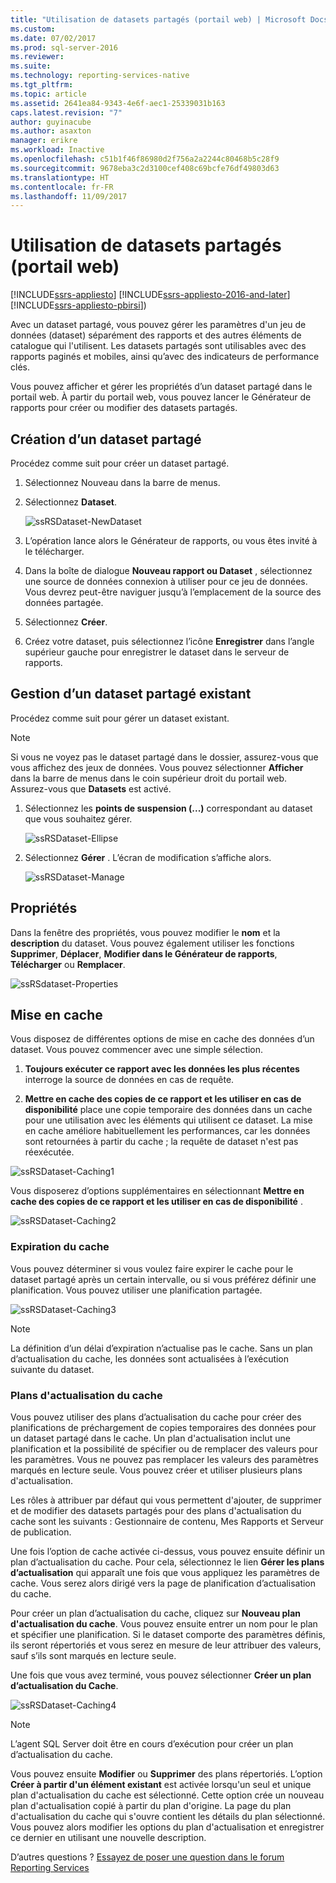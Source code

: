 ```yaml
---
title: "Utilisation de datasets partagés (portail web) | Microsoft Docs"
ms.custom: 
ms.date: 07/02/2017
ms.prod: sql-server-2016
ms.reviewer: 
ms.suite: 
ms.technology: reporting-services-native
ms.tgt_pltfrm: 
ms.topic: article
ms.assetid: 2641ea84-9343-4e6f-aec1-25339031b163
caps.latest.revision: "7"
author: guyinacube
ms.author: asaxton
manager: erikre
ms.workload: Inactive
ms.openlocfilehash: c51b1f46f86980d2f756a2a2244c80468b5c28f9
ms.sourcegitcommit: 9678eba3c2d3100cef408c69bcfe76df49803d63
ms.translationtype: HT
ms.contentlocale: fr-FR
ms.lasthandoff: 11/09/2017
---
```

# <a name="work-with-shared-datasets---web-portal"></a>Utilisation de datasets partagés (portail web)

[!INCLUDE[ssrs-appliesto](../includes/ssrs-appliesto.md)] [!INCLUDE[ssrs-appliesto-2016-and-later](../includes/ssrs-appliesto-2016-and-later.md)] [!INCLUDE[ssrs-appliesto-pbirsi](../includes/ssrs-appliesto-pbirs.md)])

Avec un dataset partagé, vous pouvez gérer les paramètres d'un jeu de données (dataset) séparément des rapports et des autres éléments de catalogue qui l'utilisent. Les datasets partagés sont utilisables avec des rapports paginés et mobiles, ainsi qu’avec des indicateurs de performance clés.

Vous pouvez afficher et gérer les propriétés d’un dataset partagé dans le portail web. À partir du portail web, vous pouvez lancer le Générateur de rapports pour créer ou modifier des datasets partagés.

## <a name="create-a-shared-dataset"></a>Création d’un dataset partagé
  
Procédez comme suit pour créer un dataset partagé.  
  
1.  Sélectionnez Nouveau dans la barre de menus.  
  
2.  Sélectionnez **Dataset**.  
  
    ![ssRSDataset-NewDataset](../reporting-services/media/ssrsdataset-newdataset.png)  
  
3.  L’opération lance alors le Générateur de rapports, ou vous êtes invité à le télécharger.  
  
4.  Dans la boîte de dialogue **Nouveau rapport ou Dataset** , sélectionnez une source de données connexion à utiliser pour ce jeu de données. Vous devrez peut-être naviguer jusqu’à l’emplacement de la source des données partagée.  
  
5.  Sélectionnez **Créer**.  
  
6.  Créez votre dataset, puis sélectionnez l’icône **Enregistrer** dans l’angle supérieur gauche pour enregistrer le dataset dans le serveur de rapports.  
  
## <a name="manage-an-existing-shared-dataset"></a>Gestion d’un dataset partagé existant
  
Procédez comme suit pour gérer un dataset existant.  
  
> [!NOTE]
> Si vous ne voyez pas le dataset partagé dans le dossier, assurez-vous que vous affichez des jeux de données. Vous pouvez sélectionner **Afficher** dans la barre de menus dans le coin supérieur droit du portail web. Assurez-vous que **Datasets** est activé.  
  
1.  Sélectionnez les **points de suspension (...)** correspondant au dataset que vous souhaitez gérer.  
  
    ![ssRSDataset-Ellipse](../reporting-services/media/ssrsdataset-ellipse.png)  
  
2.  Sélectionnez **Gérer** . L’écran de modification s’affiche alors.  
  
    ![ssRSDataset-Manage](../reporting-services/media/ssrsdataset-manage.png)  
  
## <a name="properties"></a>Propriétés
  
Dans la fenêtre des propriétés, vous pouvez modifier le **nom** et la **description** du dataset. Vous pouvez également utiliser les fonctions **Supprimer**, **Déplacer**, **Modifier dans le Générateur de rapports**, **Télécharger** ou **Remplacer**.  
  
![ssRSdataset-Properties](../reporting-services/media/ssrsdataset-properties.png)  
  
## <a name="caching"></a>Mise en cache
  
Vous disposez de différentes options de mise en cache des données d’un dataset. Vous pouvez commencer avec une simple sélection.  
  
1.  **Toujours exécuter ce rapport avec les données les plus récentes** interroge la source de données en cas de requête.  
  
2.  **Mettre en cache des copies de ce rapport et les utiliser en cas de disponibilité** place une copie temporaire des données dans un cache pour une utilisation avec les éléments qui utilisent ce dataset. La mise en cache améliore habituellement les performances, car les données sont retournées à partir du cache ; la requête de dataset n'est pas réexécutée.  
  
![ssRSDataset-Caching1](../reporting-services/media/ssrsdataset-caching1.png)  
  
Vous disposerez d’options supplémentaires en sélectionnant **Mettre en cache des copies de ce rapport et les utiliser en cas de disponibilité** .  
  
![ssRSDataset-Caching2](../reporting-services/media/ssrsdataset-caching2.png)  
  
### <a name="cache-expiration"></a>Expiration du cache  
  
Vous pouvez déterminer si vous voulez faire expirer le cache pour le dataset partagé après un certain intervalle, ou si vous préférez définir une planification. Vous pouvez utiliser une planification partagée.  
  
![ssRSDataset-Caching3](../reporting-services/media/ssrsdataset-caching3.png)  
  
> [!NOTE]
> La définition d’un délai d’expiration n’actualise pas le cache. Sans un plan d’actualisation du cache, les données sont actualisées à l’exécution suivante du dataset.  
  
### <a name="cache-refresh-plans"></a>Plans d'actualisation du cache  
  
Vous pouvez utiliser des plans d’actualisation du cache pour créer des planifications de préchargement de copies temporaires des données pour un dataset partagé dans le cache. Un plan d'actualisation inclut une planification et la possibilité de spécifier ou de remplacer des valeurs pour les paramètres. Vous ne pouvez pas remplacer les valeurs des paramètres marqués en lecture seule. Vous pouvez créer et utiliser plusieurs plans d'actualisation.   
  
Les rôles à attribuer par défaut qui vous permettent d'ajouter, de supprimer et de modifier des datasets partagés pour des plans d'actualisation du cache sont les suivants : Gestionnaire de contenu, Mes Rapports et Serveur de publication.  
  
Une fois l’option de cache activée ci-dessus, vous pouvez ensuite définir un plan d’actualisation du cache. Pour cela, sélectionnez le lien **Gérer les plans d’actualisation** qui apparaît une fois que vous appliquez les paramètres de cache. Vous serez alors dirigé vers la page de planification d’actualisation du cache.   
  
Pour créer un plan d’actualisation du cache, cliquez sur **Nouveau plan d'actualisation du cache**. Vous pouvez ensuite entrer un nom pour le plan et spécifier une planification. Si le dataset comporte des paramètres définis, ils seront répertoriés et vous serez en mesure de leur attribuer des valeurs, sauf s’ils sont marqués en lecture seule.  
  
Une fois que vous avez terminé, vous pouvez sélectionner **Créer un plan d’actualisation du Cache**.  
  
![ssRSDataset-Caching4](../reporting-services/media/ssrsdataset-caching4.png)  
  
> [!NOTE]
> L’agent SQL Server doit être en cours d’exécution pour créer un plan d’actualisation du cache.  
  
Vous pouvez ensuite **Modifier** ou **Supprimer** des plans répertoriés. L’option **Créer à partir d'un élément existant** est activée lorsqu'un seul et unique plan d'actualisation du cache est sélectionné. Cette option crée un nouveau plan d'actualisation copié à partir du plan d'origine. La page du plan d'actualisation du cache qui s'ouvre contient les détails du plan sélectionné. Vous pouvez alors modifier les options du plan d'actualisation et enregistrer ce dernier en utilisant une nouvelle description.  

D’autres questions ? [Essayez de poser une question dans le forum Reporting Services](http://go.microsoft.com/fwlink/?LinkId=620231)
